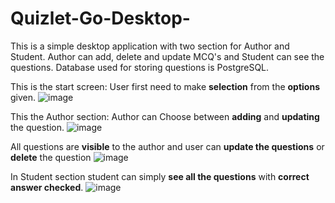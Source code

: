 # Quizlet-Go-Desktop-
This is a simple desktop application with two section for Author and Student. Author can add, delete and update MCQ's and Student can see the questions. Database used for storing questions is PostgreSQL.


This is the start screen: User first need to make **selection** from the **options** given.
![image](https://user-images.githubusercontent.com/95052507/216554640-4a5fd96e-8b15-404a-9fea-ab3f4e336574.png)



This the Author section: Author can Choose between **adding** and **updating** the question.
![image](https://user-images.githubusercontent.com/95052507/216553906-2126de40-fefa-4bc7-a2db-b2554039dea9.png)

All questions are **visible** to the author and user can **update the questions** or **delete** the question
![image](https://user-images.githubusercontent.com/95052507/216554154-6bdd83fe-a52c-4275-b798-9faa217f3f6c.png)


In Student section student can simply **see all the questions** with **correct answer checked**. 
![image](https://user-images.githubusercontent.com/95052507/216554374-f821548c-c68d-4d05-8469-396c08592b82.png)

